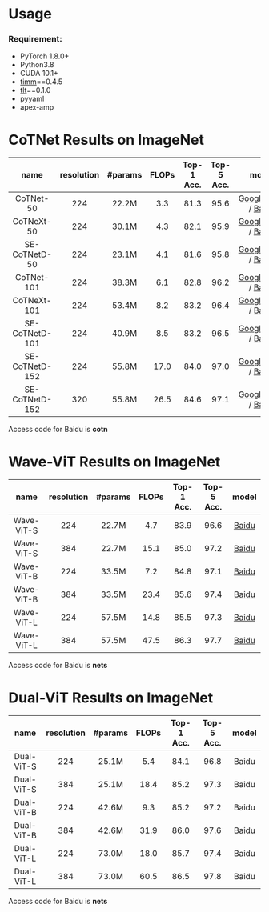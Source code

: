 # Usage
### Requirement:
* PyTorch 1.8.0+
* Python3.8
* CUDA 10.1+
* [timm](https://github.com/rwightman/pytorch-image-models)==0.4.5
* [tlt](https://github.com/zihangJiang/TokenLabeling)==0.1.0
* pyyaml
* apex-amp

# CoTNet Results on ImageNet
| name | resolution | #params | FLOPs | Top-1 Acc. | Top-5 Acc. | model |
| :---: | :---: | :---: | :---: | :---: | :---: | :---: | 
| CoTNet-50 | 224 | 22.2M | 3.3 | 81.3 | 95.6 | [GoogleDrive](https://drive.google.com/file/d/1SR5ezIu7LN943zHaUh4mC0ehxBVMqtfv/view?usp=sharing) / [Baidu](https://pan.baidu.com/s/1czr00SglgD8dNVK8jT1yLg) |
| CoTNeXt-50 | 224 | 30.1M | 4.3 | 82.1 | 95.9 | [GoogleDrive](https://drive.google.com/file/d/1j6b5D3xcZ5L_bHiQV0WfqyOieqZLVOCv/view?usp=sharing) / [Baidu](https://pan.baidu.com/s/1CeV9IH_P5N9yuO-wOpdGNw) |
| SE-CoTNetD-50 | 224 | 23.1M | 4.1 | 81.6 | 95.8 | [GoogleDrive](https://drive.google.com/file/d/1D2b5fr3lxpBpiFcCYBKngmmSgfVHt_56/view?usp=sharing) / [Baidu](https://pan.baidu.com/s/1s5Xg7AqzWuwFJUzOJDoo4Q) |
| CoTNet-101 | 224 | 38.3M | 6.1 | 82.8 | 96.2 | [GoogleDrive](https://drive.google.com/file/d/11jExbPEg4Eq5PApisZyE5k-1CbRYnsQb/view?usp=sharing) / [Baidu](https://pan.baidu.com/s/1Olpta0AV7N4OoiC8PB4BnA) |
| CoTNeXt-101 | 224 | 53.4M | 8.2 | 83.2 | 96.4 | [GoogleDrive](https://drive.google.com/file/d/1des5wgkBDUscQAs8IYOmKCKKUA46QLfJ/view?usp=sharing) / [Baidu](https://pan.baidu.com/s/1FM0QRZJee7uY7iKaEiUA-w) |
| SE-CoTNetD-101 | 224 | 40.9M | 8.5 | 83.2 | 96.5 | [GoogleDrive](https://drive.google.com/file/d/1PWIltQYpYZiDrpfZORRQzGzQeXVd2b2f/view?usp=sharing) / [Baidu](https://pan.baidu.com/s/1WGFzuwio5lWJKiOOJTnjdg) |
| SE-CoTNetD-152 | 224 | 55.8M | 17.0 | 84.0 | 97.0 | [GoogleDrive](https://drive.google.com/file/d/1MkMx0a8an3ikt6LZwClIOyabBnMfR91v/view?usp=sharing) / [Baidu](https://pan.baidu.com/s/14mNVsSf-6WI3mxLN2WinWw) |
| SE-CoTNetD-152 | 320 | 55.8M | 26.5 | 84.6 | 97.1 | [GoogleDrive](https://drive.google.com/file/d/1E43T2jS37gR07p_FVWnjJNkMWeYMXgX9/view?usp=sharing) / [Baidu](https://pan.baidu.com/s/1kO5of8IPgL4HOudLeykS6w) |

Access code for Baidu is **cotn**

# Wave-ViT Results on ImageNet
| name | resolution | #params | FLOPs | Top-1 Acc. | Top-5 Acc. | model |
| :---: | :---: | :---: | :---: | :---: | :---: | :---: | 
| Wave-ViT-S | 224 | 22.7M | 4.7 | 83.9  | 96.6 | [Baidu](https://pan.baidu.com/s/1JfNgmBE5ieAGsBermjpSzQ) |
| Wave-ViT-S | 384 | 22.7M | 15.1 | 85.0 | 97.2 | [Baidu](https://pan.baidu.com/s/1RLxSDwVG1wQs29s0x3_6QA) |
| Wave-ViT-B | 224 | 33.5M | 7.2 |  84.8 | 97.1 | [Baidu](https://pan.baidu.com/s/16DLjX7dKaZuULn7OrxVqyw) |
| Wave-ViT-B | 384 | 33.5M | 23.4 | 85.6 | 97.4 | [Baidu](https://pan.baidu.com/s/1KYINKOLO4Bf9kabDMjN-TA) |
| Wave-ViT-L | 224 | 57.5M | 14.8 | 85.5 | 97.3 | [Baidu](https://pan.baidu.com/s/1L-ZQ1eiv4sdefvdi7Z4-bw) |
| Wave-ViT-L | 384 | 57.5M | 47.5 | 86.3 | 97.7 | [Baidu](https://pan.baidu.com/s/1BdQBbdUeeAo8CojNifURGw) |

Access code for Baidu is **nets**

# Dual-ViT Results on ImageNet
| name | resolution | #params | FLOPs | Top-1 Acc. | Top-5 Acc. | model |
| :---: | :---: | :---: | :---: | :---: | :---: | :---: | 
| Dual-ViT-S | 224 | 25.1M | 5.4 | 84.1  | 96.8 | Baidu |
| Dual-ViT-S | 384 | 25.1M | 18.4 | 85.2 | 97.3 | Baidu |
| Dual-ViT-B | 224 | 42.6M | 9.3 | 85.2  | 97.2 | Baidu |
| Dual-ViT-B | 384 | 42.6M | 31.9 | 86.0 | 97.6 | Baidu |
| Dual-ViT-L | 224 | 73.0M | 18.0 | 85.7 | 97.4 | Baidu |
| Dual-ViT-L | 384 | 73.0M | 60.5 | 86.5 | 97.8 | Baidu |

Access code for Baidu is **nets**